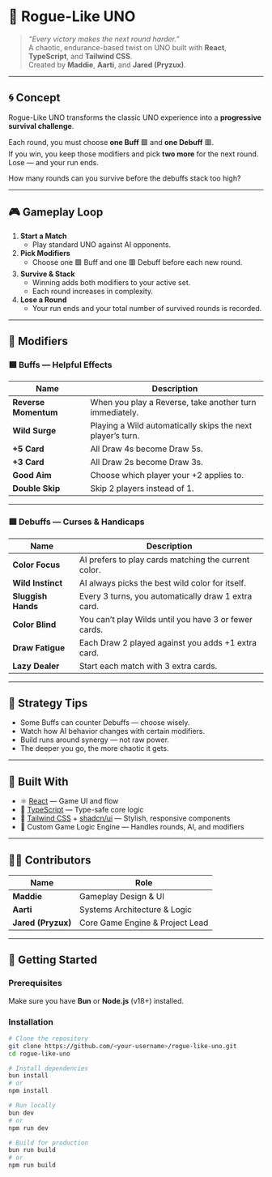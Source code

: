 # 🎴 Rogue-Like UNO

> _“Every victory makes the next round harder.”_  
A chaotic, endurance-based twist on UNO built with **React**, **TypeScript**, and **Tailwind CSS**.  
Created by **Maddie**, **Aarti**, and **Jared (Pryzux)**.

---

## 🌀 Concept

Rogue-Like UNO transforms the classic UNO experience into a **progressive survival challenge**.

Each round, you must choose **one Buff** 🟩 and **one Debuff** 🟥.  
If you win, you keep those modifiers and pick **two more** for the next round.  
Lose — and your run ends.

How many rounds can you survive before the debuffs stack too high?

---

## 🎮 Gameplay Loop

1. **Start a Match**
   - Play standard UNO against AI opponents.
2. **Pick Modifiers**
   - Choose one 🟩 Buff and one 🟥 Debuff before each new round.
3. **Survive & Stack**
   - Winning adds both modifiers to your active set.
   - Each round increases in complexity.
4. **Lose a Round**
   - Your run ends and your total number of survived rounds is recorded.

---

## 🧩 Modifiers

### 🟩 Buffs — Helpful Effects

| Name | Description |
|------|--------------|
| **Reverse Momentum** | When you play a Reverse, take another turn immediately. |
| **Wild Surge** | Playing a Wild automatically skips the next player’s turn. |
| **+5 Card** | All Draw 4s become Draw 5s. |
| **+3 Card** | All Draw 2s become Draw 3s. |
| **Good Aim** | Choose which player your +2 applies to. |
| **Double Skip** | Skip 2 players instead of 1. |

---

### 🟥 Debuffs — Curses & Handicaps

| Name | Description |
|------|--------------|
| **Color Focus** | AI prefers to play cards matching the current color. |
| **Wild Instinct** | AI always picks the best wild color for itself. |
| **Sluggish Hands** | Every 3 turns, you automatically draw 1 extra card. |
| **Color Blind** | You can’t play Wilds until you have 3 or fewer cards. |
| **Draw Fatigue** | Each Draw 2 played against you adds +1 extra card. |
| **Lazy Dealer** | Start each match with 3 extra cards. |

---

## 🧠 Strategy Tips

- Some Buffs can counter Debuffs — choose wisely.
- Watch how AI behavior changes with certain modifiers.
- Build runs around synergy — not raw power.
- The deeper you go, the more chaotic it gets.

---

## 🧱 Built With

- ⚛️ [React](https://react.dev/) — Game UI and flow  
- 💙 [TypeScript](https://www.typescriptlang.org/) — Type-safe core logic  
- 🎨 [Tailwind CSS](https://tailwindcss.com/) + [shadcn/ui](https://ui.shadcn.com/) — Stylish, responsive components  
- 🧠 Custom Game Logic Engine — Handles rounds, AI, and modifiers  

---

## 👩‍💻 Contributors

| Name | Role |
|------|------|
| **Maddie** | Gameplay Design & UI |
| **Aarti** | Systems Architecture & Logic |
| **Jared (Pryzux)** | Core Game Engine & Project Lead |

---

## 🚀 Getting Started

### Prerequisites
Make sure you have **Bun** or **Node.js** (v18+) installed.

### Installation

```bash
# Clone the repository
git clone https://github.com/<your-username>/rogue-like-uno.git
cd rogue-like-uno

# Install dependencies
bun install
# or
npm install

# Run locally
bun dev
# or
npm run dev

# Build for production
bun run build
# or
npm run build

